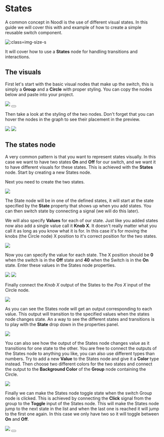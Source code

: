 # States

A common concept in Noodl is the use of different visual states. In this guide we will cover this with and example of how to create a simple reusable switch component.

![](states/switch.gif ':class=img-size-s')

It will cover how to use a **States** node for handling transitions and interactions. 

## The visuals
First let's start with the basic visual nodes that make up the switch, this is simply a **Group** and a **Circle** with proper styling. You can copy the nodes below and paste into your project.

<div class="ndl-images">
    <img src="/guides/states/switch-nodes.png" class="ndl-image med"></img>
    <button class="ndl-copy-nodes-button" onClick='copyJsonToClipboard({"nodes":[{"id":"a4ace8fb-60a2-f8e0-f545-ba01235c9949","type":"Group","x":80.54913581321142,"y":69.29866004702447,"parameters":{"backgroundColor":"#FFFFFF","padding":{}},"ports":[],"children":[{"id":"c648be6b-9a6c-1be5-277d-7b1cd053a799","type":"Group","x":100.54913581321142,"y":115.29866004702447,"parameters":{"resize":{"pinLeft":false,"pinRight":false,"pinTop":true,"pinBottom":false,"pinHCenter":true,"pinVCenter":false,"sizeWidth":true,"sizeHeight":true,"width":{"value":80,"unit":"px"},"height":{"value":40,"unit":"px"}},"borderRadius":20,"margin":{"marginTop":{"value":20,"unit":"px"}},"padding":{},"backgroundColor":"#F0F0F0"},"ports":[],"children":[{"id":"4846627c-af2a-042a-dfdf-7a2ef905f07a","type":"Circle","x":120.54913581321142,"y":161.29866004702447,"parameters":{"resize":{"pinLeft":true,"pinRight":false,"pinTop":true,"pinBottom":false,"pinHCenter":false,"pinVCenter":false,"sizeWidth":true,"sizeHeight":false,"width":{"value":40,"unit":"px"}},"fillColor":"#E8E8E8","strokeEnabled":true,"strokeWidth":2,"strokeColor":"#454545"},"ports":[],"children":[]}]}]}],"connections":[]})'></button>
</div>

Then take a look at the styling of the two nodes. Don't forget that you can hover the nodes in the graph to see their placement in the preview.

<div class="ndl-images">
    <img src="/guides/states/style-props1.png" class="ndl-image small"></img>
    <img src="/guides/states/style-props2.png" class="ndl-image small"></img>
</div>

## The states node
A very common pattern is that you want to represent states visually. In this case we want to have two states **On** and **Off** for our switch, and we want it to have different visuals for these states. This is achieved with the **States** node. Start by creating a new States node.

Next you need to create the two states.

<div class="ndl-images">
    <img src="/guides/states/create-states.gif" class="ndl-image med"></img>
</div>

The State node will be in one of the defined states, it will start at the state specified by the **State** property that shows up when you add states. You can then switch state by connecting a signal (we will do this later).

We will also specify **Values** for each of our state. Just like you added states now also add a single value call it **Knob X**. It doesn't really matter what you call it as long as you know what it is for. In this case it's for moving the knobs (the Circle node) X position to it's correct position for the two states.

<div class="ndl-images">
    <img src="/guides/states/values-1.png" class="ndl-image med"></img>
</div>

Now you can specify the value for each state. The X position should be **0** when the switch is in the **Off** state and **40** when the Switch is in the **On** state. Enter these values in the States node properties.

<div class="ndl-images">
    <img src="/guides/states/on-values.png" class="ndl-image med"></img>
    <img src="/guides/states/off-values.png" class="ndl-image med"></img>
</div>

Finally connect the *Knob X* output of the States to the *Pos X* input of the Circle node. 

<div class="ndl-images">
    <img src="/guides/states/knob-x-connected.png" class="ndl-image large"></img>
</div>

As you can see the States node will get an output corresponding to each value. This output will transition to the specified values when the states node changes state. An a way to see the different states and transitions is to play with the **State** drop down in the properties panel.

<div class="ndl-images">
    <img src="/guides/states/change-state.gif" class="ndl-image large"></img>
</div>

You can also see how the output of the States node changes value as it transitions for one state to the other. You are free to connect the outputs of the States node to anything you like, you can also use different types than numbers. Try to add a new **Value** to the States node and give it a **Color** type instead. Then choose two different colors for the two states and connect the output to the **Background Color** of the **Group** node containing the Circle.

<div class="ndl-images">
    <img src="/guides/states/color-type.png" class="ndl-image med"></img>
</div>

Finally we can make the States node toggle state when the switch Group node is clicked. This is achieved by connecting the **Click** signal from the group to the **Toggle** input of the States node. This will make the States node jump to the next state in the list and when the last one is reached it will jump to the first one again. In this case we only have two so it will toggle between **On** and **Off**.

<div class="ndl-images">
    <img src="/guides/states/click-toggle.png" class="ndl-image large"></img>
     <button class="ndl-copy-nodes-button" onClick='copyJsonToClipboard({"nodes":[{"id":"c8c55a5e-39ee-a97b-bf4b-ea3e9a1450a0","type":"States","x":-83.83799717887604,"y":114.25835059707853,"parameters":{"states":"On,Off","values":"Knob X,Background Color","type-Background Color":"color","value-On-Background Color":"#BED1BA","value-Off-Background Color":"#E6E6E6","value-Off-Knob X":0,"value-On-Knob X":40,"startState":"Off"},"ports":[],"children":[]},{"id":"b09ad4c4-4751-5431-93bd-08cd0989730d","type":"Group","x":183.12620813498165,"y":48.076321167880366,"parameters":{"backgroundColor":"#FFFFFF","padding":{}},"ports":[],"children":[{"id":"f228fecb-31a9-afee-4941-123903fefdfd","type":"Group","x":203.12620813498165,"y":94.07632116788037,"parameters":{"resize":{"pinLeft":false,"pinRight":false,"pinTop":true,"pinBottom":false,"pinHCenter":true,"pinVCenter":false,"sizeWidth":true,"sizeHeight":true,"width":{"value":80,"unit":"px"},"height":{"value":40,"unit":"px"}},"borderRadius":20,"margin":{"marginTop":{"value":20,"unit":"px"}},"padding":{}},"ports":[],"children":[{"id":"883f1b22-1122-a6d8-bbed-d282972dd14d","type":"Circle","x":223.12620813498165,"y":196.07632116788037,"parameters":{"resize":{"pinLeft":true,"pinRight":false,"pinTop":true,"pinBottom":false,"pinHCenter":false,"pinVCenter":false,"sizeWidth":true,"sizeHeight":false,"width":{"value":40,"unit":"px"}},"fillColor":"#E8E8E8","strokeEnabled":true,"strokeWidth":2,"strokeColor":"#454545"},"ports":[],"children":[]}]}]}],"connections":[{"fromId":"c8c55a5e-39ee-a97b-bf4b-ea3e9a1450a0","fromProperty":"Knob X","toId":"883f1b22-1122-a6d8-bbed-d282972dd14d","toProperty":"transformX"},{"fromId":"c8c55a5e-39ee-a97b-bf4b-ea3e9a1450a0","fromProperty":"Background Color","toId":"f228fecb-31a9-afee-4941-123903fefdfd","toProperty":"backgroundColor"},{"fromId":"f228fecb-31a9-afee-4941-123903fefdfd","fromProperty":"onClick","toId":"c8c55a5e-39ee-a97b-bf4b-ea3e9a1450a0","toProperty":"toggle"}]})'></button>
</div>